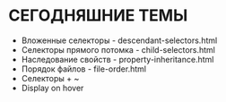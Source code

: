 # СЕГОДНЯШНИЕ ТЕМЫ
* Вложенные селекторы - descendant-selectors.html
* Селекторы прямого потомка - child-selectors.html
* Наследование свойств - property-inheritance.html
* Порядок файлов - file-order.html
* Селекторы + ~ 
* Display on hover